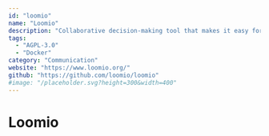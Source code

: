 ```yaml
---
id: "loomio"
name: "Loomio"
description: "Collaborative decision-making tool that makes it easy for anyone to participate in decisions which affect them."
tags:
  - "AGPL-3.0"
  - "Docker"
category: "Communication"
website: "https://www.loomio.org/"
github: "https://github.com/loomio/loomio"
#image: "/placeholder.svg?height=300&width=400"
---
```


# Loomio
